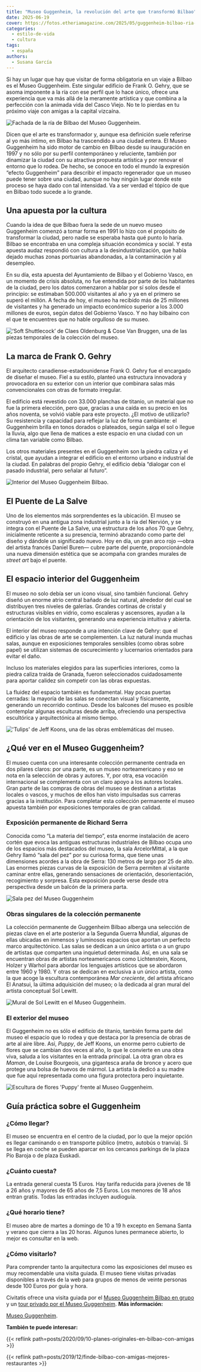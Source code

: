 ```yaml
---
title: "Museo Guggenheim, la revolución del arte que transformó Bilbao"
date: 2025-06-19
cover: https://fotos.etheriamagazine.com/2025/05/guggenheim-bilbao-ria-barca.jpg
categories: 
  - estilo-de-vida
  - cultura
tags: 
  - españa
authors: 
  - Susana García
---
```


Si hay un lugar que hay que visitar de forma obligatoria en un viaje a Bilbao es el 
Museo Guggenheim. Este singular edificio de Frank O. Gehry, que se asoma imponente a la 
ría con ese perfil que lo hace único, ofrece una experiencia que va más allá de la 
meramente artística y que combina a la perfección con la animada vida del Casco Viejo. 
No te lo pierdas en tu próximo viaje con amigas a la capital vizcaína. 

![Fachada de la ría de Bilbao del Museo Guggenheim.](https://fotos.etheriamagazine.com/2025/05/guggenheim-bilbao-ria-barca.jpg "Fachada de la ría de Bilbao del Museo Guggenheim. © Susana García")

Dicen que el arte es transformador y, aunque esa definición suele referirse al yo más 
íntimo, en Bilbao ha trascendido a una ciudad entera. El Museo Guggenheim ha sido motor 
de cambio en Bilbao desde su inauguración en 1997 y no sólo por su perfil contemporáneo 
y reluciente, también por dinamizar la ciudad con su atractiva propuesta artística y por 
renovar el entorno que lo rodea. De hecho, se conoce en todo el mundo la expresión 
“efecto Guggenheim” para describir el impacto regenerador que un museo puede tener sobre 
una ciudad, aunque no hay ningún lugar donde este proceso se haya dado con tal 
intensidad. Va a ser verdad el tópico de que en Bilbao todo sucede a lo grande. 

## Una apuesta por la cultura

Cuando la idea de que Bilbao fuera la sede de un nuevo museo Guggenheim comenzó a tomar 
forma en 1991 lo hizo con el propósito de transformar la ciudad, pero nadie se esperaba 
hasta qué punto lo haría. Bilbao se encontraba en una compleja situación económica y 
social. Y esta apuesta audaz respondió con cultura a la desindustrialización, que había 
dejado muchas zonas portuarias abandonadas, a la contaminación y al desempleo. 

En su día, esta apuesta del Ayuntamiento de Bilbao y el Gobierno Vasco, en un momento de 
crisis absoluta, no fue entendida por parte de los habitantes de la ciudad, pero los 
datos comenzaron a hablar por sí solos desde el principio: se estimaban 500.000 
visitantes al año y ya en el primero se superó el millón. A fecha de hoy, el museo ha 
recibido más de 25 millones de visitantes y ha generado un impacto económico superior a 
los 3.000 millones de euros, según datos del Gobierno Vasco. Y no hay bilbaíno con el 
que te encuentres que no hable orgulloso de su museo. 

![‘Soft Shuttlecock’ de Claes Oldenburg & Cose Van Bruggen, una de las piezas temporales de la colección del museo.](https://fotos.etheriamagazine.com/2025/05/guggenheim-bilbao-volante.jpg "‘Soft Shuttlecock’ de Claes Oldenburg & Cose Van Bruggen, una de las piezas temporales de la colección del museo. © Susana García")

## La marca de Frank O. Gehry

El arquitecto canadiense-estadounidense Frank O. Gehry fue el encargado de diseñar el 
museo. Fiel a su estilo, planteó una estructura innovadora y provocadora en su exterior 
con un interior que combinara salas más convencionales con otras de formato irregular. 

El edificio está revestido con 33.000 planchas de titanio, un material que no fue la 
primera elección, pero que, gracias a una caída en su precio en los años noventa, se 
volvió viable para este proyecto. ¿El motivo de utilizarlo? Su resistencia y capacidad 
para reflejar la luz de forma cambiante: el Guggenheim brilla en tonos dorados o 
plateados, según salga el sol o llegue la lluvia, algo que llena de matices a este 
espacio en una ciudad con un clima tan variable como Bilbao. 

Los otros materiales presentes en el Guggenheim son la piedra caliza y el cristal, que 
ayudan a integrar el edificio en el entorno urbano e industrial de la ciudad. En 
palabras del propio Gehry, el edificio debía “dialogar con el pasado industrial, pero 
señalar al futuro”. 

![Interior del Museo Guggenheim Bilbao.](https://fotos.etheriamagazine.com/2025/05/guggenheim-bilbao-materiales.jpg "Interior del Museo Guggenheim Bilbao. © Susana García")

## El Puente de La Salve

Uno de los elementos más sorprendentes es la ubicación. El museo se construyó en una 
antigua zona industrial junto a la ría del Nervión, y se integra con el Puente de La 
Salve, una estructura de los años 70 que Gehry, inicialmente reticente a su presencia, 
terminó abrazando como parte del diseño y dándole un significado nuevo. Hoy en día, un 
gran arco rojo —obra del artista francés Daniel Buren— cubre parte del puente, 
proporcionándole una nueva dimensión estética que se acompaña con grandes murales de 
_street art_ bajo el puente. 

## El espacio interior del Guggenheim

El museo no solo debía ser un icono visual, sino también funcional. Gehry diseñó un 
enorme atrio central bañado de luz natural, alrededor del cual se distribuyen tres 
niveles de galerías. Grandes cortinas de cristal y estructuras visibles en vidrio, como 
escaleras y ascensores, ayudan a la orientación de los visitantes, generando una 
experiencia intuitiva y abierta. 

El interior del museo responde a una intención clave de Gehry: que el edificio y las 
obras de arte se complementen. La luz natural inunda muchas salas, aunque en 
exposiciones temporales sensibles (como obras sobre papel) se utilizan sistemas de 
oscurecimiento y lucernarios orientados para evitar el daño. 

Incluso los materiales elegidos para las superficies interiores, como la piedra caliza 
traída de Granada, fueron seleccionados cuidadosamente para aportar calidez sin competir 
con las obras expuestas. 

La fluidez del espacio también es fundamental. Hay pocas puertas cerradas: la mayoría de 
las salas se conectan visual y físicamente, generando un recorrido continuo. Desde los 
balcones del museo es posible contemplar algunas esculturas desde arriba, ofreciendo una 
perspectiva escultórica y arquitectónica al mismo tiempo. 

!['Tulips' de Jeff Koons, una de las obras emblemáticas del museo.](https://fotos.etheriamagazine.com/2025/05/guggenheim-bilbao-tulipanes-colores.jpg "'Tulips' de Jeff Koons, una de las obras emblemáticas del museo. © Susana García")

## ¿Qué ver en el Museo Guggenheim?

El museo cuenta con una interesante colección permanente centrada en dos pilares claros: 
por una parte, es un museo norteamericano y eso se nota en la selección de obras y 
autores. Y, por otra, esa vocación internacional se complementa con un claro apoyo a los 
autores locales. Gran parte de las compras de obras del museo se destinan a artistas 
locales o vascos, y muchos de ellos han visto impulsadas sus carreras gracias a la 
institución. Para completar esta colección permanente el museo apuesta también por 
exposiciones temporales de gran calidad. 

### Exposición permanente de Richard Serra

Conocida como “La materia del tiempo”, esta enorme instalación de acero cortén que evoca 
las antiguas estructuras industriales de Bilbao ocupa uno de los espacios más destacados 
del museo, la sala ArcelorMittal, a la que Gehry llamó “sala del pez” por su curiosa 
forma, que tiene unas dimensiones acordes a la obra de Serra: 130 metros de largo por 25 
de alto. Las enormes piezas curvas de la exposición de Serra permiten al visitante 
caminar entre ellas, generando sensaciones de orientación, desorientación, recogimiento 
y sorpresa. Esta exposición puede verse desde otra perspectiva desde un balcón de la 
primera parta. 

![Sala pez del Museo Guggenheim](https://fotos.etheriamagazine.com/2025/05/guggenheim-sala-pez-acero-corten.jpg 'Exposición permanente "La materia del tiempo" de Richard Serra. © Susana García')

### Obras singulares de la colección permanente

La colección permanente de Guggenheim Bilbao alberga una selección de piezas clave en el 
arte posterior a la Segunda Guerra Mundial, algunas de ellas ubicadas en inmensos y 
luminosos espacios que aportan un perfecto marco arquitectónico. Las salas se dedican a 
un único artista o a un grupo de artistas que comparten una inquietud determinada. Así, 
en una sala se encuentran obras de artistas norteamericanos como Lichtenstein, Koons, 
Holzer y Warhol para abordar los lenguajes artísticos que se abordaron entre 1960 y 
1980. Y otras se dedican en exclusiva a un único artista, como la que acoge la escultura 
contemporánea _Mar creciente_, del artista africano El Anatsui, la última adquisición 
del museo; o la dedicada al gran mural del artista conceptual Sol Lewitt. 

![Mural de Sol Lewitt en el Museo Guggenheim.](https://fotos.etheriamagazine.com/2025/05/guggenheim-colores.jpg "Mural de Sol Lewitt en el Museo Guggenheim. © Susana García")

### El exterior del museo

El Guggenheim no es sólo el edificio de titanio, también forma parte del museo el 
espacio que lo rodea y que destaca por la presencia de obras de arte al aire libre. Así, 
_Puppy_, de Jeff Koons, un enorme perro cubierto de flores que se cambian dos veces al 
año, lo que le convierte en una obra viva, saluda a los visitantes en la entrada 
principal. La otra gran obra es _Maman_, de Louise Bourgeois, una gigantesca araña de 
bronce y acero que protege una bolsa de huevos de mármol. La artista la dedicó a su 
madre que fue aquí representada como una figura protectora pero inquietante. 

![Escultura de flores 'Puppy' frente al Museo Guggenheim.](https://fotos.etheriamagazine.com/2025/05/guggenheim-bilbao-puppy.jpg "Escultura de flores 'Puppy' frente al Museo Guggenheim. © Susana García")

## Guía práctica sobre el Guggenheim

### ¿Cómo llegar?

El museo se encuentra en el centro de la ciudad, por lo que la mejor opción es llegar 
caminando o en transporte público (metro, autobús o tranvía). Si se llega en coche se 
pueden aparcar en los cercanos parkings de la plaza Pío Baroja o de plaza Euskadi. 

### ¿Cuánto cuesta?

La entrada general cuesta 15 Euros. Hay tarifa reducida para jóvenes de 18 a 26 años y 
mayores de 65 años de 7,5 Euros. Los menores de 18 años entran gratis. Todas las 
entradas incluyen audioguía. 

### ¿Qué horario tiene?

El museo abre de martes a domingo de 10 a 19 h excepto en Semana Santa y verano que 
cierra a las 20 horas. Algunos lunes permanece abierto, lo mejor es consultar en la web. 

### ¿Cómo visitarlo?

Para comprender tanto la arquitectura como las exposiciones del museo es muy 
recomendable una visita guiada. El museo tiene visitas privadas disponibles a través de 
la web para grupos de menos de veinte personas desde 100 Euros por guía y hora. 

Civitatis ofrece una visita guiada por el [Museo Guggenheim Bilbao en 
grupo](https://www.civitatis.com/es/bilbao/tour-museo-guggenheim/?aid=10211) y un [tour 
privado por el Museo 
Guggenheim](https://www.civitatis.com/es/bilbao/tour-privado-museo-guggenheim/?aid=10211). 
**Más información:** 

[Museo Guggenheim](https://www.guggenheim-bilbao.eus). 

**También te puede interesar:** 

{{< reflink path=posts/2020/09/10-planes-originales-en-bilbao-con-amigas >}} 

{{< reflink path=posts/2019/12/finde-bilbao-con-amigas-mejores-restaurantes >}}
